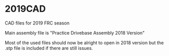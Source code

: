 # 2019CAD
CAD files for 2019 FRC season

Main assembly file is "Practice Drivebase Assembly 2018 Version"

Most of the used files should now be alright to open in 2018 version but the .stp file is included if there are still issues.
